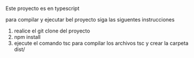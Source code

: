 Este proyecto es en typescript

para compilar y ejecutar bel proyecto siga las siguentes instrucciones

1. realice el git clone del proyecto
2. npm install
3. ejecute el comando tsc para compilar los archivos tsc y crear la carpeta dist/